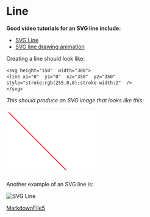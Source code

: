 # Line
**Good video tutorials for an SVG line include:**
- [SVG Line](https://www.youtube.com/watch?v=PrM8F9uflUc)
- [SVG line drawing animation](https://www.youtube.com/watch?v=k-SI1xHN0x8)

Creating a line should look like:

    <svg height="150"  width="300">  
    <line x1="0"  y1="0"  x2="350"  y2="350"  style="stroke:rgb(255,0,0);stroke-width:2"  />  
    </svg>
*This should produce an SVG image that looks like this:*

![SVG Line Example](svgline.PNG)

Another example of an SVG line is:

![SVG Line](https://1stwebdesigner.com/wp-content/uploads/2014/01/line-svg.jpg)




[MarkdownFile5](CoryS5.md)